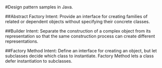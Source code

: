 
#Design pattern samples in Java.


##Abstract Factory
Intent: Provide an interface for creating families of related or dependent objects without specifying their concrete classes.


##Builder
Intent: Separate the construction of a complex object from its representation so that the same construction process can create different representations.


##Factory Method
Intent: Define an interface for creating an object, but let subclasses decide which class to instantiate. Factory Method lets a class defer instantiation to subclasses.

